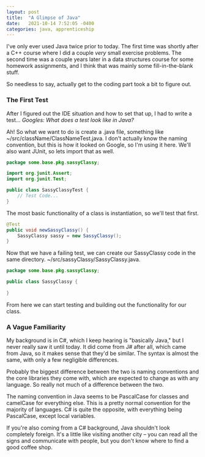 ```yaml
---
layout: post
title:  "A Glimpse of Java"
date:   2021-10-14 7:52:05 -0400
categories: java, apprenticeship
---
```


I've only ever used Java twice prior to today. The first time was shortly
after a C++ course where I did a couple _very_ small exercise problems. The
second time was a couple years later in a data structures course for some
homework assignments, and I think that was mainly some fill-in-the-blank stuff.

So needless to say, actually get to the coding part took a bit to figure out.

### The First Test

After I figured out the IDE situation and how to set that up, I had to write a 
test... _Googles: What does a test look like in Java?_

Ah! So what we want to do is create a .java file, something like 
~/src/className/ClassNameTest.java. I don't actually know the naming convention, 
but this is how it looked on Google, so I'm using it here. We'll also want 
JUnit, so lets import that as well.

````java
package some.base.pkg.sassyClassy;

import org.junit.Assert;
import org.junit.Test;

public class SassyClassyTest {
    // Test Code...
}
````

The most basic functionality of a class is instantiation, so we'll test that first.

````java
@Test
public void newSassyClassy() {
    SassyClassy sassy = new SassyClassy();
}
````

Now that we have a failing test, we can create our SassyClassy code in the same 
directory. ~/src/sassyClassy/SassyClassy.java.

````java
package some.base.pkg.sassyClassy;

public class SassyClassy {
    
}
````

From here we can start testing and building out the functionality for our class.

### A Vague Familiarity

My background is in C#, which I keep hearing is "basically Java," but I never 
really saw it until today. It did come from J# after all, which came from Java, 
so it makes sense that they'd be similar. The syntax is almost the same, with 
only a few negligible differences.

Probably the biggest difference between the two is naming conventions and the 
core libraries they come with, which are expected to change as with any language.
So really not much of a difference between the two.

The naming convention in Java seems to be PascalCase for classes and camelCase 
for everything else. This is a pretty normal convention for the majority of 
languages. C# is quite the opposite, with everything being PascalCase, except 
local variables.

If you're also coming from a C# background, Java shouldn't look completely 
foreign. It's a little like visiting another city – you can read all the signs
and communicate with people, but you don't know where to find a good coffee shop.

